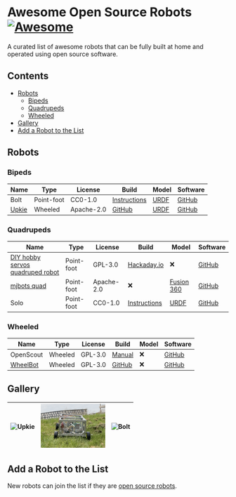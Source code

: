 # Awesome Open Source Robots [![Awesome](https://awesome.re/badge.svg)](https://awesome.re)

A curated list of awesome robots that can be fully built at home and operated using open source software.

## Contents

* [Robots](#robots)
    * [Bipeds](#bipeds)
    * [Quadrupeds](#quadrupeds)
    * [Wheeled](#wheeled)
* [Gallery](#gallery)
* [Add a Robot to the List](#add-a-robot-to-the-list)

## Robots

### Bipeds

| Name | Type       | License    | Build | Model | Software |
|------|------------|------------|-------|-------|----------|
| Bolt | Point-foot | CC0-1.0 | [Instructions](https://github.com/open-dynamic-robot-initiative/open_robot_actuator_hardware/blob/master/mechanics/biped_6dof_v1/README.md#biped-robot-6dof-v1) | [URDF](https://github.com/Gepetto/example-robot-data/tree/master/robots/bolt_description) | [GitHub](https://github.com/orgs/open-dynamic-robot-initiative/repositories?for=bolt) |
| [Upkie](https://hackaday.io/project/185729-upkie-wheeled-biped-robot) | Wheeled | Apache-2.0 | [GitHub](https://github.com/tasts-robots/build_upkie) | [URDF](https://github.com/tasts-robots/upkie_description) | [GitHub](https://github.com/tasts-robots/upkie_locomotion) |

### Quadrupeds

| Name  | Type          | License    | Build | Model | Software |
|-------|---------------|------------|-------|-------|----------|
| [DIY hobby servos quadruped robot](https://hackaday.io/project/171456-diy-hobby-servos-quadruped-robot) | Point-foot | GPL-3.0 | [Hackaday.io](https://hackaday.io/project/171456/instructions) | ❌ | [GitHub](https://github.com/miguelasd688/4-legged-robot-model) |
| [mjbots quad](https://hackaday.io/project/167845-mjbots-quad) | Point-foot | Apache-2.0 | ❌ | [Fusion 360](https://myhub.autodesk360.com/ue2cb4876/g/shares/SH56a43QTfd62c1cd968fcf1b110c6f45fbb) | [GitHub](https://github.com/mjbots/quad/) |
| Solo  | Point-foot | CC0-1.0 | [Instructions](https://github.com/open-dynamic-robot-initiative/open_robot_actuator_hardware/blob/master/mechanics/quadruped_robot_12dof_v1/README.md#quadruped-robot-12dof-v1) | [URDF](https://github.com/Gepetto/example-robot-data/tree/master/robots/solo_description) | [GitHub](https://github.com/orgs/open-dynamic-robot-initiative/repositories?for=solo) |

### Wheeled

| Name      | Type          | License    | Build | Model | Software |
|-----------|---------------|------------|-------|-------|----------|
| OpenScout | Wheeled       | GPL-3.0    | [Manual](https://github.com/cbedio/OpenScout/blob/main/Documentation/CAD_Files/Instruction_Manual/InstructionManual.pdf) | ❌ | [GitHub](https://github.com/cbedio/OpenScout) |
| [WheelBot](https://sites.google.com/view/wheelbot) | Wheeled       | GPL-3.0    | [GitHub](https://github.com/AndReGeist/wheelbot-v2.5) | ❌ | [GitHub](https://github.com/AndReGeist/wheelbot-v2.5/tree/main/firmware) |

## Gallery

| <img src="https://user-images.githubusercontent.com/1189580/172118225-dfb4c6e6-d56b-4d37-9bd2-56370cc25a35.png" alt="Upkie" height="100"> | <img src="https://github.com/cbedio/OpenScout/blob/main/Documentation/Images/agriscout_incline.png" alt="OpenScout" height="100"> | <img src="https://raw.githubusercontent.com/open-dynamic-robot-initiative/open_robot_actuator_hardware/master/mechanics/biped_6dof_v1/images/biped_3.jpg" alt="Bolt" height="100"> |
|--|--|--|

## Add a Robot to the List

New robots can join the list if they are [open source robots](CONTRIBUTING.md).
